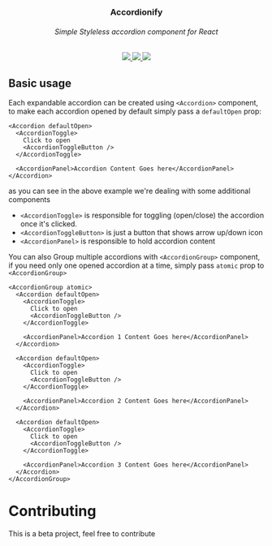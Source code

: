 <div align="center">
  <h3>Accordionify</h3>
  <h6>Simple Styleless accordion component for React</h6>

  <div>
    <a href="https://www.npmjs.com/package/accordionify" target="_blank">
      <img src="https://img.shields.io/npm/v/accordionify?color=cc3534" />
    </a>
    <a href="https://www.npmjs.com/package/accordionify" target="_blank">
    <img src="https://img.shields.io/npm/dm/accordionify?color=%2344cc10" />
    </a>
    <a href="https://bundlephobia.com/result?p=accordionify@0.1.3" target="_blank">
    <img src="https://img.shields.io/bundlephobia/minzip/accordionify/0.1.3?color=%23165be4">
    </a>
  </div>
</div>


## Basic usage

Each expandable accordion can be created using `<Accordion>` component, to make each accordion opened by default simply pass a `defaultOpen` prop:

```
<Accordion defaultOpen>
  <AccordionToggle>
    Click to open
    <AccordionToggleButton />
  </AccordionToggle>

  <AccordionPanel>Accordion Content Goes here</AccordionPanel>
</Accordion>
```

as you can see in the above example we're dealing with some additional components

- `<AccordionToggle>` is responsible for toggling (open/close) the accordion once it's clicked.
- `<AccordionToggleButton>` is just a button that shows arrow up/down icon
- `<AccordionPanel>` is responsible to hold accordion content

You can also Group multiple accordions with `<AccordionGroup>` component, if you need only one opened accordion at a time, simply pass `atomic` prop to `<AccordionGroup>`

```
<AccordionGroup atomic>
  <Accordion defaultOpen>
    <AccordionToggle>
      Click to open
      <AccordionToggleButton />
    </AccordionToggle>

    <AccordionPanel>Accordion 1 Content Goes here</AccordionPanel>
  </Accordion>

  <Accordion defaultOpen>
    <AccordionToggle>
      Click to open
      <AccordionToggleButton />
    </AccordionToggle>

    <AccordionPanel>Accordion 2 Content Goes here</AccordionPanel>
  </Accordion>

  <Accordion defaultOpen>
    <AccordionToggle>
      Click to open
      <AccordionToggleButton />
    </AccordionToggle>

    <AccordionPanel>Accordion 3 Content Goes here</AccordionPanel>
  </Accordion>
</AccordionGroup>
```

# Contributing

This is a beta project, feel free to contribute
